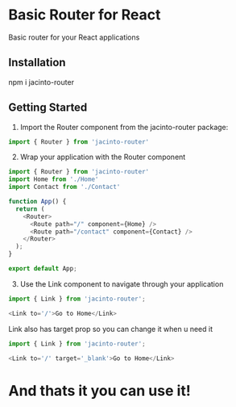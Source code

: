 
# Basic Router for React

Basic router for your React applications

## Installation

npm i jacinto-router


## Getting Started
1. Import the Router component from the jacinto-router package:

```javascript
import { Router } from 'jacinto-router'
```
2. Wrap your application with the Router component
```javascript
import { Router } from 'jacinto-router'
import Home from './Home'
import Contact from './Contact'

function App() {
  return (
    <Router>
      <Route path="/" component={Home} />
      <Route path="/contact" component={Contact} />
    </Router>
  );
}

export default App;
```
3. Use the Link component to navigate through your application

```javascript
import { Link } from 'jacinto-router';

<Link to='/'>Go to Home</Link>
```
Link also has target prop so you can change it when u need it
```javascript
import { Link } from 'jacinto-router';

<Link to='/' target='_blank'>Go to Home</Link>
```
# And thats it you can use it!